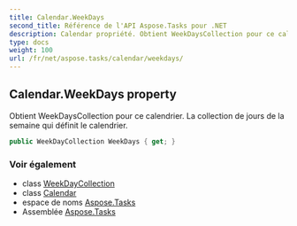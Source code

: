 ```yaml
---
title: Calendar.WeekDays
second_title: Référence de l'API Aspose.Tasks pour .NET
description: Calendar propriété. Obtient WeekDaysCollection pour ce calendrier. La collection de jours de la semaine qui définit le calendrier.
type: docs
weight: 100
url: /fr/net/aspose.tasks/calendar/weekdays/
---
```

## Calendar.WeekDays property

Obtient WeekDaysCollection pour ce calendrier. La collection de jours de la semaine qui définit le calendrier.

```csharp
public WeekDayCollection WeekDays { get; }
```

### Voir également

* class [WeekDayCollection](../../weekdaycollection/)
* class [Calendar](../)
* espace de noms [Aspose.Tasks](../../calendar/)
* Assemblée [Aspose.Tasks](../../../)


